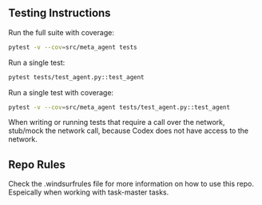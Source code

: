 ## Testing Instructions
Run the full suite with coverage:

```bash
pytest -v --cov=src/meta_agent tests
```

Run a single test:

```bash
pytest tests/test_agent.py::test_agent
```

Run a single test with coverage:

```bash
pytest -v --cov=src/meta_agent tests/test_agent.py::test_agent
```

When writing or running tests that require a call over the network, stub/mock the network call, because Codex does not have access to the network.

## Repo Rules
Check the .windsurfrules file for more information on how to use this repo. Espeically when working with task-master tasks.